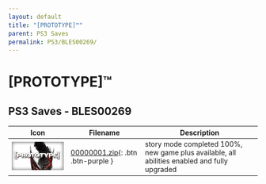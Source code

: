 ```yaml
---
layout: default
title: "[PROTOTYPE]™"
parent: PS3 Saves
permalink: PS3/BLES00269/
---
```

# [PROTOTYPE]™

## PS3 Saves - BLES00269

| Icon | Filename | Description |
|------|----------|-------------|
| ![[PROTOTYPE]™](ICON0.PNG) | [00000001.zip](00000001.zip){: .btn .btn-purple } | story mode completed 100%, new game plus available, all abilities enabled and fully upgraded |
